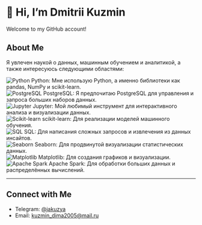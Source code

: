 # 👋 Hi, I’m Dmitrii Kuzmin  
Welcome to my GitHub account!

## About Me  
Я увлечен наукой о данных, машинным обучением и аналитикой, а также интересуюсь следующими областями:

![Python](https://img.shields.io/badge/-Python-3776AB?style=flat-square&logo=python&logoColor=white) Python: Мне использую Python, а именно библиотеки как pandas, NumPy и scikit-learn.  
![PostgreSQL](https://img.shields.io/badge/-PostgreSQL-336791?style=flat-square&logo=postgresql&logoColor=white) PostgreSQL: Я предпочитаю PostgreSQL для управления и запроса больших наборов данных.  
![Jupyter](https://img.shields.io/badge/-Jupyter-F37626?style=flat-square&logo=jupyter&logoColor=white) Jupyter: Мой любимый инструмент для интерактивного анализа и визуализации данных.  
![Scikit-learn](https://img.shields.io/badge/-Scikit--Learn-F7931E?style=flat-square&logo=scikit-learn&logoColor=white) scikit-learn: Для реализации моделей машинного обучения.  
![SQL](https://img.shields.io/badge/-SQL-FF0000?style=flat-square&logo=mysql&logoColor=white) SQL: Для написания сложных запросов и извлечения из данных инсайтов.  
![Seaborn](https://img.shields.io/badge/-Seaborn-0099CC?style=flat-square&logo=seaborn&logoColor=white) Seaborn: Для продвинутой визуализации статистических данных.  
![Matplotlib](https://img.shields.io/badge/-Matplotlib-11557C?style=flat-square&logo=plotly&logoColor=white) Matplotlib: Для создания графиков и визуализации.  
![Apache Spark](https://img.shields.io/badge/-Apache%20Spark-E25A1C?style=flat-square&logo=apachespark&logoColor=white) Apache Spark: Для обработки больших данных и распределённых вычислений.  

---

## Connect with Me  

- Telegram: [@jakuzya](https://t.me/jakuzya)  
- Email: kuzmin_dima2005@mail.ru

